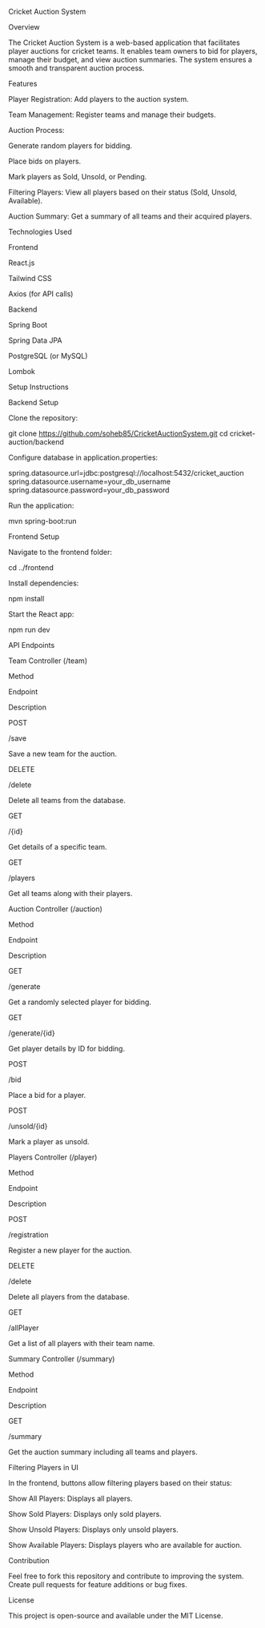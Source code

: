Cricket Auction System

Overview

The Cricket Auction System is a web-based application that facilitates player auctions for cricket teams. It enables team owners to bid for players, manage their budget, and view auction summaries. The system ensures a smooth and transparent auction process.

Features

Player Registration: Add players to the auction system.

Team Management: Register teams and manage their budgets.

Auction Process:

Generate random players for bidding.

Place bids on players.

Mark players as Sold, Unsold, or Pending.

Filtering Players: View all players based on their status (Sold, Unsold, Available).

Auction Summary: Get a summary of all teams and their acquired players.

Technologies Used

Frontend

React.js

Tailwind CSS

Axios (for API calls)

Backend

Spring Boot

Spring Data JPA

PostgreSQL (or MySQL)

Lombok

Setup Instructions

Backend Setup

Clone the repository:

git clone https://github.com/soheb85/CricketAuctionSystem.git
cd cricket-auction/backend

Configure database in application.properties:

spring.datasource.url=jdbc:postgresql://localhost:5432/cricket_auction
spring.datasource.username=your_db_username
spring.datasource.password=your_db_password

Run the application:

mvn spring-boot:run

Frontend Setup

Navigate to the frontend folder:

cd ../frontend

Install dependencies:

npm install

Start the React app:

npm run dev

API Endpoints

Team Controller (/team)

Method

Endpoint

Description

POST

/save

Save a new team for the auction.

DELETE

/delete

Delete all teams from the database.

GET

/{id}

Get details of a specific team.

GET

/players

Get all teams along with their players.

Auction Controller (/auction)

Method

Endpoint

Description

GET

/generate

Get a randomly selected player for bidding.

GET

/generate/{id}

Get player details by ID for bidding.

POST

/bid

Place a bid for a player.

POST

/unsold/{id}

Mark a player as unsold.

Players Controller (/player)

Method

Endpoint

Description

POST

/registration

Register a new player for the auction.

DELETE

/delete

Delete all players from the database.

GET

/allPlayer

Get a list of all players with their team name.

Summary Controller (/summary)

Method

Endpoint

Description

GET

/summary

Get the auction summary including all teams and players.

Filtering Players in UI

In the frontend, buttons allow filtering players based on their status:

Show All Players: Displays all players.

Show Sold Players: Displays only sold players.

Show Unsold Players: Displays only unsold players.

Show Available Players: Displays players who are available for auction.

Contribution

Feel free to fork this repository and contribute to improving the system. Create pull requests for feature additions or bug fixes.

License

This project is open-source and available under the MIT License.

